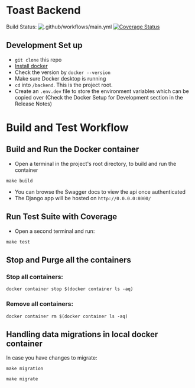# Toast Backend
  Build Status: ![.github/workflows/main.yml](https://github.com/cci-toast/backend/workflows/.github/workflows/main.yml/badge.svg)
[![Coverage Status](https://coveralls.io/repos/github/cci-toast/backend/badge.svg?branch=master)](https://coveralls.io/github/cci-toast/backend?branch=master)
  
## Development Set up
- `git clone` this repo 
- [Install docker](https://docs.docker.com/docker-for-mac/install/)
- Check the version by `docker --version`
- Make sure Docker desktop is running 
- `cd` into `/backend`. This is the project root.
- Create an `.env.dev` file to store the environment variables which can be copied over (Check the Docker Setup for Development section in the Release Notes) 

# Build and Test Workflow
## Build and Run the Docker container
- Open a terminal in the project's root directory, to build and run the container
```
make build
```
- You can browse the Swagger docs to view the api once authenticated
- The Django app will be hosted on `http://0.0.0.0:8000/`
## Run Test Suite with Coverage
- Open a second terminal and run:
```
make test
```
## Stop and Purge all the containers
### Stop all containers:   
```
docker container stop $(docker container ls -aq)
```
### Remove all containers: 
```
docker container rm $(docker container ls -aq)
```

## Handling data migrations in local docker container
In case you have changes to migrate:
```
make migration
```
```
make migrate
```
